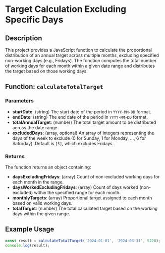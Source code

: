 # Target Calculation Excluding Specific Days

## Description
This project provides a JavaScript function to calculate the proportional distribution of an annual target across multiple months, excluding specified non-working days (e.g., Fridays). The function computes the total number of working days for each month within a given date range and distributes the target based on those working days.

## Function: `calculateTotalTarget`

### Parameters
- **startDate**: (string) The start date of the period in `YYYY-MM-DD` format.
- **endDate**: (string) The end date of the period in `YYYY-MM-DD` format.
- **totalAnnualTarget**: (number) The total target amount to be distributed across the date range.
- **excludedDays**: (array, optional) An array of integers representing the days of the week to exclude (0 for Sunday, 1 for Monday, ..., 6 for Saturday). Default is `[5]`, which excludes Fridays.

### Returns
The function returns an object containing:
- **daysExcludingFridays**: (array) Count of non-excluded working days for each month in the range.
- **daysWorkedExcludingFridays**: (array) Count of days worked (non-excluded) within the specified range for each month.
- **monthlyTargets**: (array) Proportional target assigned to each month based on valid working days.
- **totalTarget**: (number) The total calculated target based on the working days within the given range.

## Example Usage
```javascript
const result = calculateTotalTarget('2024-01-01', '2024-03-31', 5220);
console.log(result);
